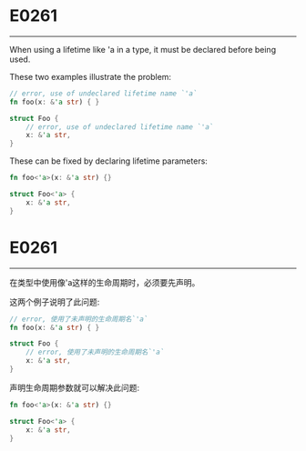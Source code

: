 # E0261

---

When using a lifetime like 'a in a type, it must be declared before being used.

These two examples illustrate the problem:

```rust
// error, use of undeclared lifetime name `'a`
fn foo(x: &'a str) { }

struct Foo {
    // error, use of undeclared lifetime name `'a`
    x: &'a str,
}
```

These can be fixed by declaring lifetime parameters:

```rust
fn foo<'a>(x: &'a str) {}

struct Foo<'a> {
    x: &'a str,
}
```

# E0261

---

在类型中使用像'a这样的生命周期时，必须要先声明。

这两个例子说明了此问题:

```rust
// error, 使用了未声明的生命周期名`'a`
fn foo(x: &'a str) { }

struct Foo {
    // error, 使用了未声明的生命周期名`'a`
    x: &'a str,
}
```

声明生命周期参数就可以解决此问题:

```rust
fn foo<'a>(x: &'a str) {}

struct Foo<'a> {
    x: &'a str,
}
```